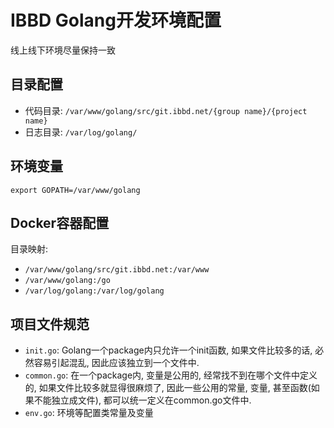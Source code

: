 # IBBD Golang开发环境配置

线上线下环境尽量保持一致

## 目录配置

- 代码目录: `/var/www/golang/src/git.ibbd.net/{group name}/{project name}`
- 日志目录: `/var/log/golang/`

## 环境变量

```
export GOPATH=/var/www/golang
```

## Docker容器配置

目录映射:

- `/var/www/golang/src/git.ibbd.net:/var/www`
- `/var/www/golang:/go`
- `/var/log/golang:/var/log/golang`

## 项目文件规范

- `init.go`: Golang一个package内只允许一个init函数, 如果文件比较多的话, 必然容易引起混乱, 因此应该独立到一个文件中.
- `common.go`: 在一个package内, 变量是公用的, 经常找不到在哪个文件中定义的, 如果文件比较多就显得很麻烦了, 因此一些公用的常量, 变量, 甚至函数(如果不能独立成文件), 都可以统一定义在common.go文件中.
- `env.go`: 环境等配置类常量及变量



